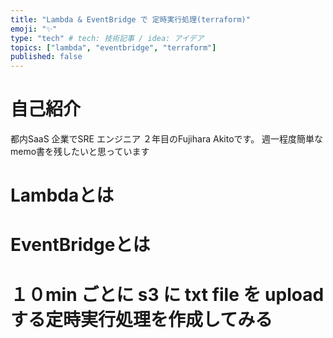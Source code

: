 ```yaml
---
title: "Lambda & EventBridge で 定時実行処理(terraform)"
emoji: "✨"
type: "tech" # tech: 技術記事 / idea: アイデア
topics: ["lambda", "eventbridge", "terraform"]
published: false
---
```


# 自己紹介
都内SaaS 企業でSRE エンジニア ２年目のFujihara Akitoです。
週一程度簡単なmemo書を残したいと思っています

# Lambdaとは

# EventBridgeとは

# １０min ごとに s3 に txt file を uploadする定時実行処理を作成してみる

